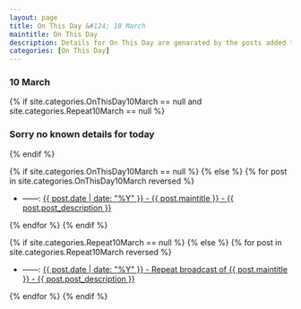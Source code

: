 ```yaml
---
layout: page
title: On This Day &#124; 10 March
maintitle: On This Day
description: Details for On This Day are genarated by the posts added to the website so the content is subject to changes/updates over time.
categories: [On This Day]
---
```


<h3>10 March</h3>

{% if site.categories.OnThisDay10March == null and site.categories.Repeat10March == null %}
  <h3>Sorry no known details for today</h3>
{% endif %}

{% if site.categories.OnThisDay10March == null %}
{% else %}
{% for post in site.categories.OnThisDay10March reversed %}
<ul>
<li> ——: <a href="{{ post.url }}">{{ post.date | date: "%Y" }} - {{ post.maintitle }} - {{ post.post_description }}</a></li>
</ul>
{% endfor %}
{% endif %}

{% if site.categories.Repeat10March == null %}
{% else %}
{% for post in site.categories.Repeat10March reversed %}
<ul>
<li> ——: <a href="{{ post.url }}">{{ post.date | date: "%Y" }} - Repeat broadcast of {{ post.maintitle }} - {{ post.post_description }}</a></li>
</ul>
{% endfor %}
{% endif %}

